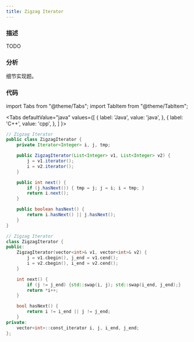 ```yaml
---
title: Zigzag Iterator
---
```


### 描述

TODO

### 分析

细节实现题。


### 代码

import Tabs from "@theme/Tabs";
import TabItem from "@theme/TabItem";

<Tabs
defaultValue="java"
values={[
{ label: 'Java', value: 'java', },
{ label: 'C++', value: 'cpp', },
]
}>
<TabItem value="java">

```java
// Zigzag Iterator
public class ZigzagIterator {
    private Iterator<Integer> i, j, tmp;

    public ZigzagIterator(List<Integer> v1, List<Integer> v2) {
        j = v1.iterator();
        i = v2.iterator();
    }

    public int next() {
        if (j.hasNext()) { tmp = j; j = i; i = tmp; }
        return i.next();
    }

    public boolean hasNext() {
        return i.hasNext() || j.hasNext();
    }
}
```

</TabItem>
<TabItem value="cpp">

```cpp
// Zigzag Iterator
class ZigzagIterator {
public:
    ZigzagIterator(vector<int>& v1, vector<int>& v2) {
        j = v1.cbegin(), j_end = v1.cend();
        i = v2.cbegin(), i_end = v2.cend();
    }

    int next() {
        if (j != j_end) {std::swap(i, j); std::swap(i_end, j_end);}
        return *i++;
    }

    bool hasNext() {
        return i != i_end || j != j_end;
    }
private:
    vector<int>::const_iterator i, j, i_end, j_end;
};
```

</TabItem>
</Tabs>

